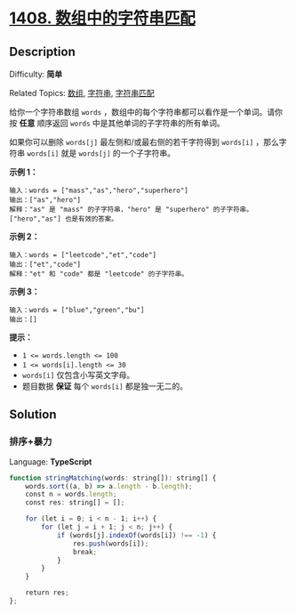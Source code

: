 # [1408\. 数组中的字符串匹配](https://leetcode.cn/problems/string-matching-in-an-array/)

## Description

Difficulty: **简单**  

Related Topics: [数组](https://leetcode.cn/tag/array/), [字符串](https://leetcode.cn/tag/string/), [字符串匹配](https://leetcode.cn/tag/string-matching/)

给你一个字符串数组 `words` ，数组中的每个字符串都可以看作是一个单词。请你按 **任意** 顺序返回 `words` 中是其他单词的子字符串的所有单词。

如果你可以删除 `words[j]` 最左侧和/或最右侧的若干字符得到 `words[i]` ，那么字符串 `words[i]` 就是 `words[j]` 的一个子字符串。

**示例 1：**

```
输入：words = ["mass","as","hero","superhero"]
输出：["as","hero"]
解释："as" 是 "mass" 的子字符串，"hero" 是 "superhero" 的子字符串。
["hero","as"] 也是有效的答案。
```

**示例 2：**

```
输入：words = ["leetcode","et","code"]
输出：["et","code"]
解释："et" 和 "code" 都是 "leetcode" 的子字符串。
```

**示例 3：**

```
输入：words = ["blue","green","bu"]
输出：[]
```

**提示：**

* `1 <= words.length <= 100`
* `1 <= words[i].length <= 30`
* `words[i]` 仅包含小写英文字母。
* 题目数据 **保证** 每个 `words[i]` 都是独一无二的。

## Solution

### 排序+暴力

Language: **TypeScript**

```typescript
function stringMatching(words: string[]): string[] {
    words.sort((a, b) => a.length - b.length);
    const n = words.length;
    const res: string[] = [];

    for (let i = 0; i < n - 1; i++) {
        for (let j = i + 1; j < n; j++) {
            if (words[j].indexOf(words[i]) !== -1) {
                res.push(words[i]);
                break;
            }
        }
    }

    return res;
};
```
